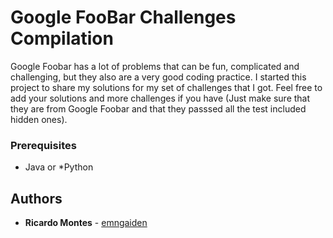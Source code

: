 # Google FooBar Challenges Compilation

Google Foobar has a lot of problems that can be fun, complicated and challenging, but they also are a very good coding practice. I started this project to share my solutions for my set of challenges that I got. Feel free to add your solutions and more challenges if you have (Just make sure that they are from Google Foobar and that they passsed all the test included hidden ones).

### Prerequisites
 * Java
 or
 *Python

## Authors
* **Ricardo Montes** - [emngaiden](https://github.com/emngaiden) 
